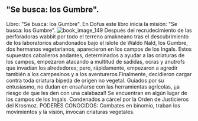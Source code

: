 ## "Se busca: los Gumbre".
Libro: "Se busca: los Gumbre".
En Dofus este libro inicia la misión: "Se busca: los Gumbre".
![book_image_149](https://media.discordapp.net/attachments/1105643336989159555/1105647676147638402/149.jpg)
Después del recrudecimiento de las perforadoras wabbit por todo el terreno amakneano tras el descubrimiento de los laboratorios abandonados bajo el islote de Waldo Nald, los Gumbre, dos hermanos vegetarianos, aparecieron en los campos de los Ingals. Estos supuestos caballeros andantes, determinados a ayudar a las criaturas de los campos, empezaron atacando a multitud de sadidas, ocras y anutrofs que invadían los alrededores; pero, rápidamente, empezaron a agredir también a los campesinos y a los aventureros.Finalmente, decidieron cargar contra toda criatura bípeda de origen no vegetal. Guiados por su entusiasmo, no dudan en ensañarse con las herramientas agrícolas, ¡¡a riesgo de que les den con una calabaza!!
Se encuentran en algún lugar de los campos de los Ingals.
Condenados a cárcel por la Orden de Justicieros del Krosmoz.
PODERES CONOCIDOS: Combates en binomio, traban los movimientos y la visión, invocan criaturas vegetales.